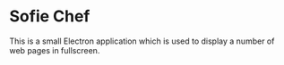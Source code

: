 # Sofie Chef

This is a small Electron application which is used to display a number of web pages in fullscreen.
